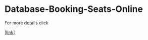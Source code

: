 # Database-Booking-Seats-Online
<p>For more details click</p><a href="[url](https://miro.com/app/board/uXjVP3dXmnA=/?share_link_id=153703772455)">[link]</a>
